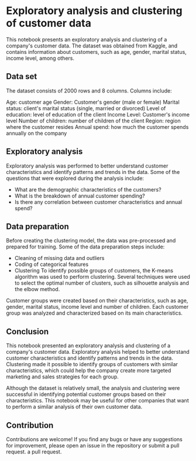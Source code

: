 # Exploratory analysis and clustering of customer data
This notebook presents an exploratory analysis and clustering of a company's customer data. The dataset was obtained from Kaggle, and contains information about customers, such as age, gender, marital status, income level, among others.

## Data set
The dataset consists of 2000 rows and 8 columns. Columns include:

Age: customer age
Gender: Customer's gender (male or female)
Marital status: client's marital status (single, married or divorced)
Level of education: level of education of the client
Income Level: Customer's income level
Number of children: number of children of the client
Region: region where the customer resides
Annual spend: how much the customer spends annually on the company

## Exploratory analysis
Exploratory analysis was performed to better understand customer characteristics and identify patterns and trends in the data. Some of the questions that were explored during the analysis include:

- What are the demographic characteristics of the customers?
- What is the breakdown of annual customer spending?
- Is there any correlation between customer characteristics and annual spend?

## Data preparation
Before creating the clustering model, the data was pre-processed and prepared for training. Some of the data preparation steps include:

- Cleaning of missing data and outliers
- Coding of categorical features
- Clustering
To identify possible groups of customers, the K-means algorithm was used to perform clustering. Several techniques were used to select the optimal number of clusters, such as silhouette analysis and the elbow method.

Customer groups were created based on their characteristics, such as age, gender, marital status, income level and number of children. Each customer group was analyzed and characterized based on its main characteristics.

## Conclusion
This notebook presented an exploratory analysis and clustering of a company's customer data. Exploratory analysis helped to better understand customer characteristics and identify patterns and trends in the data. Clustering made it possible to identify groups of customers with similar characteristics, which could help the company create more targeted marketing and sales strategies for each group.

Although the dataset is relatively small, the analysis and clustering were successful in identifying potential customer groups based on their characteristics. This notebook may be useful for other companies that want to perform a similar analysis of their own customer data.

## Contribution

Contributions are welcome! If you find any bugs or have any suggestions for improvement, please open an issue in the repository or submit a pull request.
a pull request.
